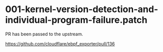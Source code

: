 # 001-kernel-version-detection-and-individual-program-failure.patch

PR has been passed to the upstream.

https://github.com/cloudflare/ebpf_exporter/pull/136
